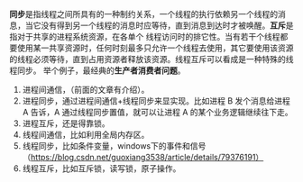 **同步**是指线程之间所具有的一种制约关系，一个线程的执行依赖另一个线程的消息，当它没有得到另一个线程的消息时应等待，直到消息到达时才被唤醒。**互斥**是指对于共享的进程系统资源，在各单个
线程访问时的排它性。当有若干个线程都要使用某一共享资源时，任何时刻最多只允许一个线程去使用，其它要使用该资源的线程必须等待，直到占用资源者释放该资源。线程互斥可以看成是一种特殊的线程同步。
举个例子，最经典的**生产者消费者问题**。

1. 进程间通信，（前面的文章有介绍）。
2. 进程同步，通过进程间通信+线程同步来显实现。比如进程 B 发个消息给进程 A 告诉，A 通过线程同步置值，就可以让进程 A 的某个业务逻辑继续往下走。
3. 进程互斥，还是得靠锁。
4. 线程间通信，比如利用全局内存区。
5. 线程同步，比如条件变量，windows下的事件和信号（https://blog.csdn.net/guoxiang3538/article/details/79376191）
6. 线程互斥，比如互斥锁，读写锁，原子操作。
